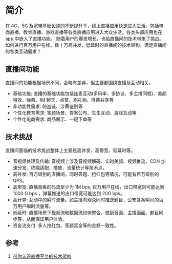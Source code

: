 # 简介
在 4G、5G 及宽带基础设施的不断提升下，线上直播应用快速进入生活，包括电商直播、教育直播、游戏直播等各类直播应用进入大众生活。各类头部应用也在 app 中嵌入了直播功能。
随着用户的爆发增长，也给直播间的技术带来了挑战。如何进行百万用户在线、数十万高并发、低延时的直播间的技术架构，满足直播间的各类互动需求？


## 直播间功能
直播间的功能根据场景不同，会略有差异，但主要都围绕直播及互动相关。
- 基础功能: 直播的基础功能包括连麦互动(多码率、多协议、多主播同框)、美颜特效、弹幕、IM 聊天、点赞、刷礼物、屏幕共享等
- 非功能性需求: 防盗链、涉黄鉴别等
- 个性化教育需求: 答题场景、答案公布、生生互动、游戏互动等
- 个性化电商需求: 商品展示、一键下单等


## 技术挑战
直播间面临的技术挑战整体上主要是高并发、高带宽、低延时等。
- 音视频处理及传输: 音视频上涉及音视频解码、实时美颜、视频推流、CDN 加速分发、终端适配、播放、流量统计等技术点。
- 高并发: 百万级别的直播间，同时答题、抢红包等情况，可能有百万级别的 QPS。
- 高带宽: 直播观看的码流至少为 1M bps, 百万用户在线，出口带宽则可能达到 1000 G bps ，弹幕推送的出口带宽可能达到 20G bps。
- 高计算: 互动中的瞬时流量。如主播向观众同时推送题目，公布答案瞬间的百万用户瞬时流量等。
- 低延时: 直播场景下视频流和数据流如何整合，做到音画、主播画面、题目同步等，从而保证用户体验。
- 资金流支付: 多人抢红包、答题奖金等的金额一致性。

## 参考
1. [带你认识直播平台的技术架构](https://juejin.cn/post/6844904104083324941)